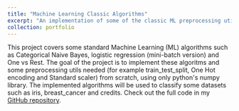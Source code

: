 ```yaml
---
title: "Machine Learning Classic Algorithms"
excerpt: "An implementation of some of the classic ML preprocessing utils and ML algorithms using only Python's Numpy library."
collection: portfolio
---
```


This project covers some standard Machine Learning (ML) algorithms such as Categorical Naive Bayes, logistic regression (mini-batch version) and One vs Rest.
The goal of the project is to implement these algoritms and some preprocessing utils needed (for example train_test_split, One Hot encoding and Standard scaler)
from scratch, using only python's numpy library. The implemented algorithms will be used to classify some datasets such as iris, breast_cancer and credits. Check out
the full code in my [GitHub repository](https://github.com/MarioCHF/MLbasics).
